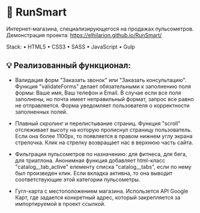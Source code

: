 # 🏪 RunSmart
Интернет-магазина, специализирующегося на продажах пульсометров. Демонстрация проекта: https://elhilarion.github.io/RunSmart/

Stack: • HTML5 • CSS3 • SASS • JavaScript • Gulp

## 💡 Реализованный функционал:

- Валидация форм "Заказать звонок" или "Заказать консультацию". Функция "validateForms" делает обязательными к заполнению поля формы: Ваше имя, Ваш телефон и Email. В случае если все поля заполнены, но почта имеет неправильный формат, запрос все равно не отправляется. Форма уведомляет пользователя о корректности заполненных полей. 

- Плавный скролинг и перелистывание страниц. Функция "scroll" отслеживает высоту на которую пролиснул страницу пользователь. Если она более 1100px, то появляется в правом нижнем углу экрана стрелочка. Клик на стрелку возвращает нас в верхнюю часть сайта.   

- Фильтрация пульсометров по назначению: для фитнеса, для бега, для триатлона. Анонимная функция добавляет html-класс "catalog__tab_active" елементу списка "catalog__tabs", если по нему был произведен клик. Если вкладка активна, то она выводит соответствующие этой категории пульсометры. 

- Гугл-карта с местоположением магазина. Использется API Google Карт, где задается конкретный адрес, который закрепляется за импортируемой в проект ссылкой. 



